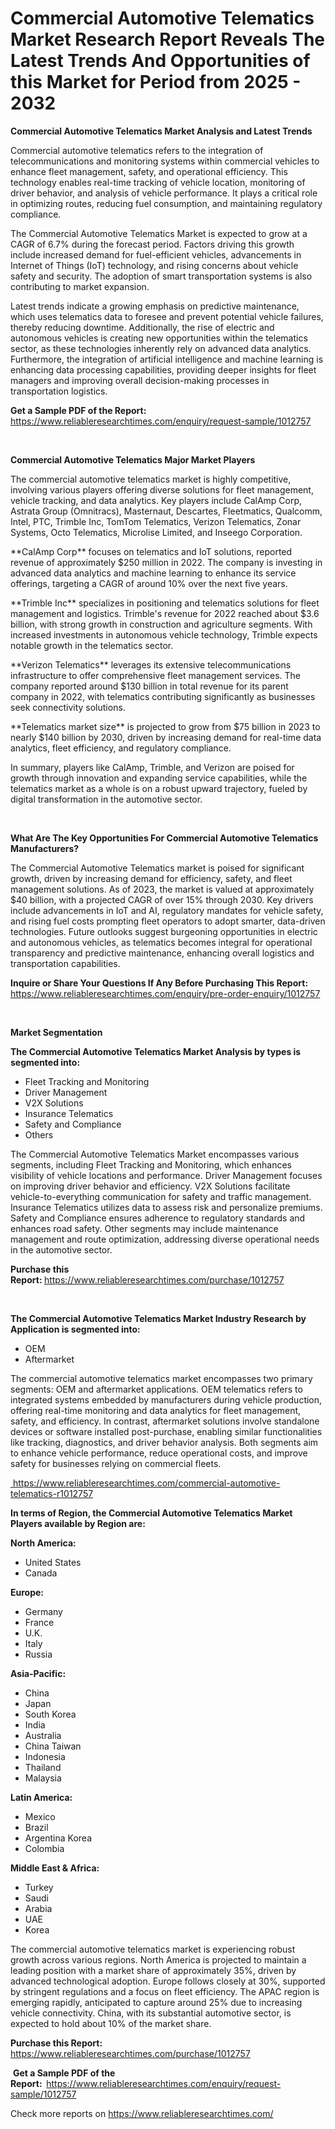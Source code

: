 <p><h1>Commercial Automotive Telematics Market Research Report Reveals The Latest Trends And Opportunities of this Market for Period from 2025 - 2032</h1></p><p><strong>Commercial Automotive Telematics Market Analysis and Latest Trends</strong></p>
<p><p>Commercial automotive telematics refers to the integration of telecommunications and monitoring systems within commercial vehicles to enhance fleet management, safety, and operational efficiency. This technology enables real-time tracking of vehicle location, monitoring of driver behavior, and analysis of vehicle performance. It plays a critical role in optimizing routes, reducing fuel consumption, and maintaining regulatory compliance.</p><p>The Commercial Automotive Telematics Market is expected to grow at a CAGR of 6.7% during the forecast period. Factors driving this growth include increased demand for fuel-efficient vehicles, advancements in Internet of Things (IoT) technology, and rising concerns about vehicle safety and security. The adoption of smart transportation systems is also contributing to market expansion.</p><p>Latest trends indicate a growing emphasis on predictive maintenance, which uses telematics data to foresee and prevent potential vehicle failures, thereby reducing downtime. Additionally, the rise of electric and autonomous vehicles is creating new opportunities within the telematics sector, as these technologies inherently rely on advanced data analytics. Furthermore, the integration of artificial intelligence and machine learning is enhancing data processing capabilities, providing deeper insights for fleet managers and improving overall decision-making processes in transportation logistics.</p></p>
<p><strong>Get a Sample PDF of the Report:&nbsp;</strong> <a href="https://www.reliableresearchtimes.com/enquiry/request-sample/1012757?utm_campaign=2997&utm_medium=2&utm_source=Github&utm_content=ia&utm_term=08032025&utm_id=commercial-automotive-telematics">https://www.reliableresearchtimes.com/enquiry/request-sample/1012757</a></p>
<p>&nbsp;</p>
<p><strong>Commercial Automotive Telematics Major Market Players</strong></p>
<p><p>The commercial automotive telematics market is highly competitive, involving various players offering diverse solutions for fleet management, vehicle tracking, and data analytics. Key players include CalAmp Corp, Astrata Group (Omnitracs), Masternaut, Descartes, Fleetmatics, Qualcomm, Intel, PTC, Trimble Inc, TomTom Telematics, Verizon Telematics, Zonar Systems, Octo Telematics, Microlise Limited, and Inseego Corporation.</p><p>**CalAmp Corp** focuses on telematics and IoT solutions, reported revenue of approximately $250 million in 2022. The company is investing in advanced data analytics and machine learning to enhance its service offerings, targeting a CAGR of around 10% over the next five years.</p><p>**Trimble Inc** specializes in positioning and telematics solutions for fleet management and logistics. Trimble's revenue for 2022 reached about $3.6 billion, with strong growth in construction and agriculture segments. With increased investments in autonomous vehicle technology, Trimble expects notable growth in the telematics sector.</p><p>**Verizon Telematics** leverages its extensive telecommunications infrastructure to offer comprehensive fleet management services. The company reported around $130 billion in total revenue for its parent company in 2022, with telematics contributing significantly as businesses seek connectivity solutions.</p><p>**Telematics market size** is projected to grow from $75 billion in 2023 to nearly $140 billion by 2030, driven by increasing demand for real-time data analytics, fleet efficiency, and regulatory compliance.</p><p>In summary, players like CalAmp, Trimble, and Verizon are poised for growth through innovation and expanding service capabilities, while the telematics market as a whole is on a robust upward trajectory, fueled by digital transformation in the automotive sector.</p></p>
<p>&nbsp;</p>
<p><strong>What Are The Key Opportunities For Commercial Automotive Telematics Manufacturers?</strong></p>
<p><p>The Commercial Automotive Telematics market is poised for significant growth, driven by increasing demand for efficiency, safety, and fleet management solutions. As of 2023, the market is valued at approximately $40 billion, with a projected CAGR of over 15% through 2030. Key drivers include advancements in IoT and AI, regulatory mandates for vehicle safety, and rising fuel costs prompting fleet operators to adopt smarter, data-driven technologies. Future outlooks suggest burgeoning opportunities in electric and autonomous vehicles, as telematics becomes integral for operational transparency and predictive maintenance, enhancing overall logistics and transportation capabilities.</p></p>
<p><strong>Inquire or Share Your Questions If Any Before Purchasing This Report:</strong> <a href="https://www.reliableresearchtimes.com/enquiry/pre-order-enquiry/1012757?utm_campaign=2997&utm_medium=2&utm_source=Github&utm_content=ia&utm_term=08032025&utm_id=commercial-automotive-telematics">https://www.reliableresearchtimes.com/enquiry/pre-order-enquiry/1012757</a></p>
<p>&nbsp;</p>
<p><strong>Market Segmentation</strong></p>
<p><strong>The Commercial Automotive Telematics Market Analysis by types is segmented into:</strong></p>
<p><ul><li>Fleet Tracking and Monitoring</li><li>Driver Management</li><li>V2X Solutions</li><li>Insurance Telematics</li><li>Safety and Compliance</li><li>Others</li></ul></p>
<p><p>The Commercial Automotive Telematics Market encompasses various segments, including Fleet Tracking and Monitoring, which enhances visibility of vehicle locations and performance. Driver Management focuses on improving driver behavior and efficiency. V2X Solutions facilitate vehicle-to-everything communication for safety and traffic management. Insurance Telematics utilizes data to assess risk and personalize premiums. Safety and Compliance ensures adherence to regulatory standards and enhances road safety. Other segments may include maintenance management and route optimization, addressing diverse operational needs in the automotive sector.</p></p>
<p><strong>Purchase this Report:&nbsp;</strong><a href="https://www.reliableresearchtimes.com/purchase/1012757?utm_campaign=2997&utm_medium=2&utm_source=Github&utm_content=ia&utm_term=08032025&utm_id=commercial-automotive-telematics">https://www.reliableresearchtimes.com/purchase/1012757</a></p>
<p>&nbsp;</p>
<p><strong>The Commercial Automotive Telematics Market Industry Research by Application is segmented into:</strong></p>
<p><ul><li>OEM</li><li>Aftermarket</li></ul></p>
<p><p>The commercial automotive telematics market encompasses two primary segments: OEM and aftermarket applications. OEM telematics refers to integrated systems embedded by manufacturers during vehicle production, offering real-time monitoring and data analytics for fleet management, safety, and efficiency. In contrast, aftermarket solutions involve standalone devices or software installed post-purchase, enabling similar functionalities like tracking, diagnostics, and driver behavior analysis. Both segments aim to enhance vehicle performance, reduce operational costs, and improve safety for businesses relying on commercial fleets.</p></p>
<p><a href="https://www.reliableresearchtimes.com/commercial-automotive-telematics-r1012757?utm_campaign=2997&utm_medium=2&utm_source=Github&utm_content=ia&utm_term=08032025&utm_id=commercial-automotive-telematics">&nbsp;https://www.reliableresearchtimes.com/commercial-automotive-telematics-r1012757</a></p>
<p><strong>In terms of Region, the Commercial Automotive Telematics Market Players available by Region are:</strong></p>
<p>
    <p> <strong> North America: </strong>
        <ul>
            <li>United States</li>
            <li>Canada</li>
        </ul>
        </p> 
    <p> <strong> Europe: </strong>
        <ul>
            <li>Germany</li>
            <li>France</li>
            <li>U.K.</li>
            <li>Italy</li>
            <li>Russia</li>
        </ul>
        </p> 
    <p> <strong> Asia-Pacific: </strong>
        <ul>
            <li>China</li>
            <li>Japan</li>
            <li>South Korea</li>
            <li>India</li>
            <li>Australia</li>
            <li>China Taiwan</li>
            <li>Indonesia</li>
            <li>Thailand</li>
            <li>Malaysia</li>
        </ul>
        </p> 
    <p> <strong> Latin America: </strong>
        <ul>
            <li>Mexico</li>
            <li>Brazil</li>
            <li>Argentina Korea</li>
            <li>Colombia</li>
        </ul>
        </p> 
    <p> <strong> Middle East & Africa: </strong>
        <ul>
            <li>Turkey</li>
            <li>Saudi</li>
            <li>Arabia</li>
            <li>UAE</li>
            <li>Korea</li>
        </ul>
    </p>
    </p>
<p><p>The commercial automotive telematics market is experiencing robust growth across various regions. North America is projected to maintain a leading position with a market share of approximately 35%, driven by advanced technological adoption. Europe follows closely at 30%, supported by stringent regulations and a focus on fleet efficiency. The APAC region is emerging rapidly, anticipated to capture around 25% due to increasing vehicle connectivity. China, with its substantial automotive sector, is expected to hold about 10% of the market share.</p></p>
<p><strong>Purchase this Report: </strong><a href="https://www.reliableresearchtimes.com/purchase/1012757?utm_campaign=2997&utm_medium=2&utm_source=Github&utm_content=ia&utm_term=08032025&utm_id=commercial-automotive-telematics">https://www.reliableresearchtimes.com/purchase/1012757</a></p>
<p>&nbsp;<strong>Get a Sample PDF of the Report:&nbsp;&nbsp;</strong><a href="https://www.reliableresearchtimes.com/enquiry/request-sample/1012757?utm_campaign=2997&utm_medium=2&utm_source=Github&utm_content=ia&utm_term=08032025&utm_id=commercial-automotive-telematics">https://www.reliableresearchtimes.com/enquiry/request-sample/1012757</a></p>
<p><strong></strong></p>
<p>Check more reports on <a href="https://www.reliableresearchtimes.com/?utm_campaign=2997&utm_medium=2&utm_source=Github&utm_content=ia&utm_term=08032025&utm_id=commercial-automotive-telematics">https://www.reliableresearchtimes.com/</a></p>